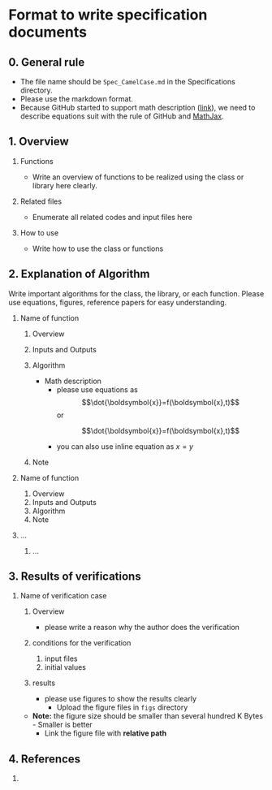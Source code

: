 # Format to write specification documents

## 0. General rule
- The file name should be `Spec_CamelCase.md` in the Specifications directory. 
- Please use the markdown format.
- Because GitHub started to support math description ([link](https://github.blog/2022-05-19-math-support-in-markdown/)), we need to describe equations suit with the rule of GitHub and [MathJax](https://www.mathjax.org/).

## 1.  Overview
1. Functions
   - Write an overview of functions to be realized using the class or library here clearly.

2. Related files
   - Enumerate all related codes and input files here

3. How to use
   - Write how to use the class or functions


## 2. Explanation of Algorithm
  Write important algorithms for the class, the library, or each function. Please use equations, figures, reference papers for easy understanding.

1. Name of function
   1. Overview

   2. Inputs and Outputs

   3. Algorithm
      - Math description
        - please use equations as  
          $$\dot{\boldsymbol{x}}=f(\boldsymbol{x},t)$$
          or 
          ```math
          \dot{\boldsymbol{x}}=f(\boldsymbol{x},t)
          ```
        - you can also use inline equation as $x=y$

   4. Note

2. Name of function

   1. Overview
   2. Inputs and Outputs
   3. Algorithm
   4. Note

3. ...

   1. ...


## 3. Results of verifications
1. Name of verification case
   1. Overview
      - please write a reason why the author does the verification

   2. conditions for the verification
      1. input files
      2. initial values

   3. results
      - please use figures to show the results clearly
        - Upload the figure files in `figs` directory
    - **Note:** the figure size should be smaller than several hundred K Bytes
            - Smaller is better 
        - Link the figure file with **relative path**
      
        
## 4. References

1. 
